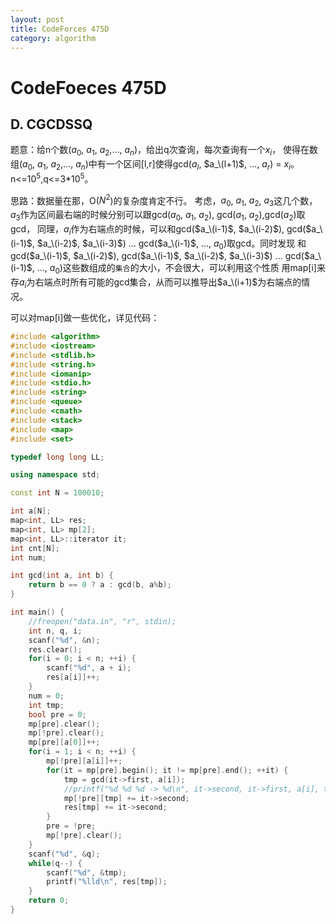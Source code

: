```yaml
---
layout: post
title: CodeForces 475D
category: algorithm
---
```


# CodeFoeces 475D

## D. CGCDSSQ

题意：给n个数($a_0$, $a_1$, $a_2$,..., $a_n$)，给出q次查询，每次查询有一个$x_i$，
使得在数组($a_0$, $a_1$, $a_2$,..., $a_n$)中有一个区间[l,r]使得gcd($a_l$, $a_\(l+1)$, ..., $a_r$) = $x_i$。n<=$10^5$,q<=3*$10^5$。

思路：数据量在那，O($N^2$)的复杂度肯定不行。
考虑，$a_0$, $a_1$, $a_2$, $a_3$这几个数，$a_3$作为区间最右端的时候分别可以跟gcd($a_0$, $a_1$, $a_2$), gcd($a_1$, $a_2$),gcd($a_2$)取gcd，
同理，$a_i$作为右端点的时候，可以和gcd($a_\(i-1)$, $a_\(i-2)$), gcd($a_\(i-1)$, $a_\(i-2)$, $a_\(i-3)$) ... gcd($a_\(i-1)$, ..., $a_0$)取gcd。同时发现
和gcd($a_\(i-1)$, $a_\(i-2)$), gcd($a_\(i-1)$, $a_\(i-2)$, $a_\(i-3)$) ... gcd($a_\(i-1)$, ..., $a_0$)这些数组成的``集合``的大小，不会很大，可以利用这个性质
用map[i]来存$a_i$为右端点时所有可能的gcd集合，从而可以推导出$a_\(i+1)$为右端点的情况。

可以对map[i]做一些优化，详见代码：

```cpp
#include <algorithm>
#include <iostream>
#include <stdlib.h>
#include <string.h>
#include <iomanip>
#include <stdio.h>
#include <string>
#include <queue>
#include <cmath>
#include <stack>
#include <map>
#include <set>

typedef long long LL;

using namespace std;

const int N = 100010;

int a[N];
map<int, LL> res;
map<int, LL> mp[2];
map<int, LL>::iterator it;
int cnt[N];
int num;

int gcd(int a, int b) {
    return b == 0 ? a : gcd(b, a%b);
}

int main() {
    //freopen("data.in", "r", stdin);
    int n, q, i;
    scanf("%d", &n);
    res.clear();
    for(i = 0; i < n; ++i) {
        scanf("%d", a + i);
        res[a[i]]++;
    }
    num = 0;
    int tmp;
    bool pre = 0;
    mp[pre].clear();
    mp[!pre].clear();
    mp[pre][a[0]]++;
    for(i = 1; i < n; ++i) {
        mp[!pre][a[i]]++;
        for(it = mp[pre].begin(); it != mp[pre].end(); ++it) {
            tmp = gcd(it->first, a[i]);
            //printf("%d %d %d -> %d\n", it->second, it->first, a[i], tmp);
            mp[!pre][tmp] += it->second;
            res[tmp] += it->second;
        }
        pre = !pre;
        mp[!pre].clear();
    }
    scanf("%d", &q);
    while(q--) {
        scanf("%d", &tmp);
        printf("%lld\n", res[tmp]);
    }
    return 0;
}

```
